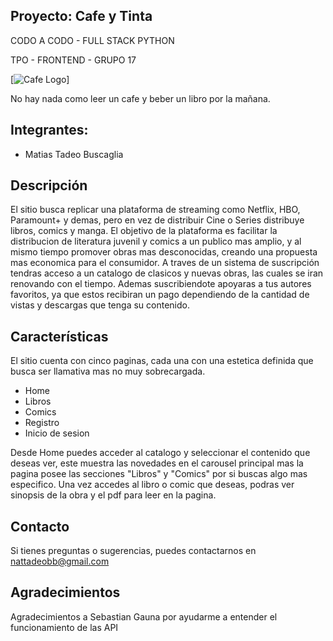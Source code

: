 ﻿## Proyecto: Cafe y Tinta
  CODO A CODO - FULL STACK PYTHON
  
  TPO - FRONTEND - GRUPO 17


[![Cafe Logo](https://static.vecteezy.com/system/resources/previews/011/468/436/non_2x/coffee-book-logo-design-tea-book-store-iconic-logo-free-vector.jpg)]

 No hay nada como leer un cafe y beber un libro por la mañana.





## Integrantes:
+ Matias Tadeo Buscaglia


## Descripción
El sitio busca replicar una plataforma de streaming como Netflix, HBO, Paramount+ y demas, pero en vez de distribuir  Cine o Series distribuye libros, comics y manga.
El objetivo de la plataforma es facilitar la distribucion de literatura juvenil y comics a un publico mas amplio, y al mismo tiempo promover obras mas desconocidas, creando una propuesta mas economica para el consumidor. 
A traves de un sistema de suscripción tendras acceso a un catalogo de clasicos y nuevas obras, las cuales se iran renovando con el tiempo. Ademas suscribiendote apoyaras a tus autores favoritos, ya que estos recibiran un pago dependiendo de la cantidad de vistas y descargas que tenga su contenido.


## Características
  El sitio cuenta con cinco paginas, cada una con una estetica definida que busca ser llamativa mas no muy sobrecargada.

 * Home
 * Libros
 * Comics
 * Registro
 * Inicio de sesion

Desde Home puedes acceder al catalogo y seleccionar el contenido que deseas ver, este muestra las novedades en el carousel principal mas la pagina posee las secciones "Libros" y "Comics" por si buscas algo mas especifico. Una vez accedes al libro o comic que deseas, podras ver sinopsis de la obra y el pdf para leer en la pagina.


## Contacto
Si tienes preguntas o sugerencias, puedes contactarnos en nattadeobb@gmail.com

## Agradecimientos
Agradecimientos a Sebastian Gauna por ayudarme a entender el funcionamiento de las API

